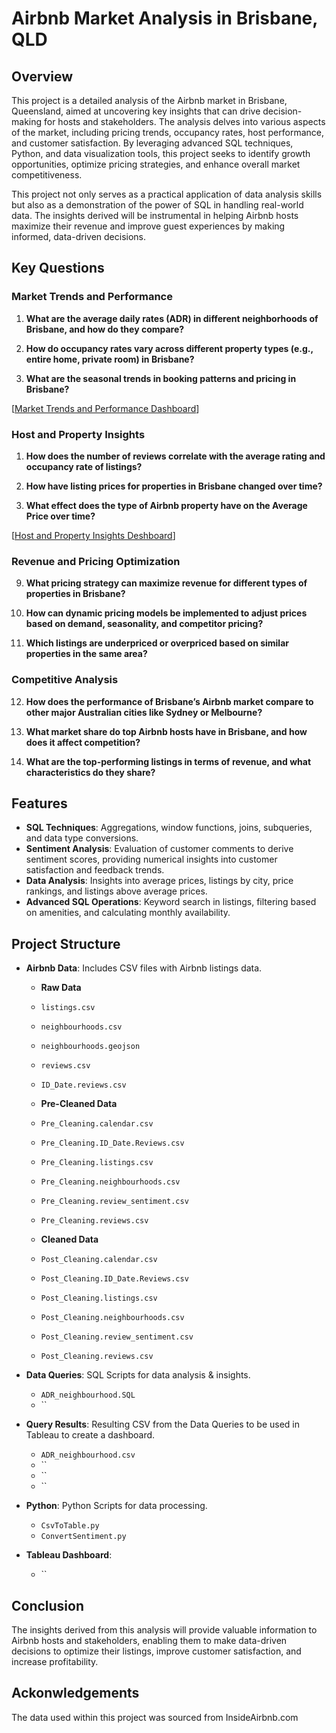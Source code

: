 # Airbnb Market Analysis in Brisbane, QLD

## Overview

This project is a detailed analysis of the Airbnb market in Brisbane, Queensland, aimed at uncovering key insights that can drive decision-making for hosts and stakeholders. The analysis delves into various aspects of the market, including pricing trends, occupancy rates, host performance, and customer satisfaction. By leveraging advanced SQL techniques, Python, and data visualization tools, this project seeks to identify growth opportunities, optimize pricing strategies, and enhance overall market competitiveness.

This project not only serves as a practical application of data analysis skills but also as a demonstration of the power of SQL in handling real-world data. The insights derived will be instrumental in helping Airbnb hosts maximize their revenue and improve guest experiences by making informed, data-driven decisions.


## Key Questions

### Market Trends and Performance
1. **What are the average daily rates (ADR) in different neighborhoods of Brisbane, and how do they compare?**

2. **How do occupancy rates vary across different property types (e.g., entire home, private room) in Brisbane?**

3. **What are the seasonal trends in booking patterns and pricing in Brisbane?**

[[Market Trends and Performance Dashboard](https://public.tableau.com/app/profile/alexander.harris7255/viz/BrisbaneQLDMarketTrendsPerformance/Dashboard1?publish=yes)]

### Host and Property Insights

1. **How does the number of reviews correlate with the average rating and occupancy rate of listings?**

2. **How have listing prices for properties in Brisbane changed over time?**

3. **What effect does the type of Airbnb property have on the Average Price over time?**

[[Host and Property Insights Deshboard](https://public.tableau.com/app/profile/alexander.harris7255/viz/HostandPropertyInsightDashboard_17262409787800/Dashboard1)]

### Revenue and Pricing Optimization
9. **What pricing strategy can maximize revenue for different types of properties in Brisbane?**

10. **How can dynamic pricing models be implemented to adjust prices based on demand, seasonality, and competitor pricing?**

11. **Which listings are underpriced or overpriced based on similar properties in the same area?**


### Competitive Analysis
12. **How does the performance of Brisbane’s Airbnb market compare to other major Australian cities like Sydney or Melbourne?**

13. **What market share do top Airbnb hosts have in Brisbane, and how does it affect competition?**

14. **What are the top-performing listings in terms of revenue, and what characteristics do they share?**



## Features

- **SQL Techniques**: Aggregations, window functions, joins, subqueries, and data type conversions.
- **Sentiment Analysis**: Evaluation of customer comments to derive sentiment scores, providing numerical insights into customer satisfaction and feedback trends.
- **Data Analysis**: Insights into average prices, listings by city, price rankings, and listings above average prices.
- **Advanced SQL Operations**: Keyword search in listings, filtering based on amenities, and calculating monthly availability.

## Project Structure

- **Airbnb Data**: Includes CSV files with Airbnb listings data.

  - **Raw Data**

  - `listings.csv`
  - `neighbourhoods.csv`
  - `neighbourhoods.geojson`
  - `reviews.csv`
  - `ID_Date.reviews.csv`

  - **Pre-Cleaned Data**
 
  - `Pre_Cleaning.calendar.csv` 
  - `Pre_Cleaning.ID_Date.Reviews.csv` 
  - `Pre_Cleaning.listings.csv` 
  - `Pre_Cleaning.neighbourhoods.csv` 
  - `Pre_Cleaning.review_sentiment.csv` 
  - `Pre_Cleaning.reviews.csv`

  - **Cleaned Data**

  - `Post_Cleaning.calendar.csv`
  - `Post_Cleaning.ID_Date.Reviews.csv` 
  - `Post_Cleaning.listings.csv` 
  - `Post_Cleaning.neighbourhoods.csv` 
  - `Post_Cleaning.review_sentiment.csv` 
  - `Post_Cleaning.reviews.csv`
  
  
- **Data Queries**: SQL Scripts for data analysis & insights.
  - `ADR_neighbourhood.SQL`
  - ``


- **Query Results**: Resulting CSV from the Data Queries to be used in Tableau to create a dashboard. 
  - `ADR_neighbourhood.csv`
  - ``
  - ``
  - ``

- **Python**: Python Scripts for data processing.
  - `CsvToTable.py`
  - `ConvertSentiment.py`


- **Tableau Dashboard**: 
  - ``
  
  


## Conclusion
The insights derived from this analysis will provide valuable information to Airbnb hosts and stakeholders, enabling them to make data-driven decisions to optimize their listings, improve customer satisfaction, and increase profitability.

## Ackonwledgements 

The data used within this project was sourced from InsideAirbnb.com 
